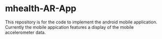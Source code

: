 # mhealth-AR-App

This repository is for the code to implement the android mobile application.
Currently the mobile appication features a display of the mobile accelerometer data.
